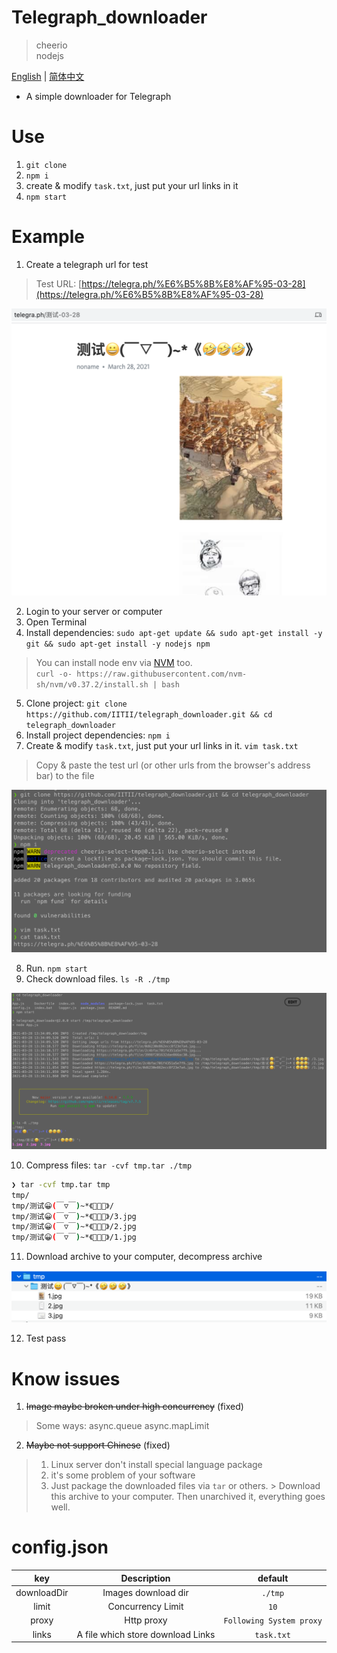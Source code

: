# Telegraph_downloader

> cheerio  
> nodejs

[English](./README.md) | [简体中文](./README_CN.md)

* A simple downloader for Telegraph

# Use

1. `git clone`
2. `npm i`
3. create & modify `task.txt`, just put your url links in it
4. `npm start`

# Example

1. Create a telegraph url for test

> Test URL: [https://telegra.ph/%E6%B5%8B%E8%AF%95-03-28](https://telegra.ph/%E6%B5%8B%E8%AF%95-03-28)

![alt](./docs/img/1.png)

2. Login to your server or computer
3. Open Terminal
4. Install dependencies: `sudo apt-get update && sudo apt-get install -y git && sudo apt-get install -y nodejs npm`

> You can install node env via [NVM](https://github.com/nvm-sh/nvm#installing-and-updating) too.  
> `curl -o- https://raw.githubusercontent.com/nvm-sh/nvm/v0.37.2/install.sh | bash`

5. Clone project: `git clone https://github.com/IITII/telegraph_downloader.git && cd telegraph_downloader`
6. Install project dependencies: `npm i`
7. Create & modify `task.txt`, just put your url links in it. `vim task.txt`

> Copy & paste the test url (or other urls from the browser's address bar) to the file

![alt](./docs/img/2.png)

8. Run. `npm start`
9. Check download files. `ls -R ./tmp`

![alt](./docs/img/3.png)

10. Compress files: `tar -cvf tmp.tar ./tmp`

```zsh
❯ tar -cvf tmp.tar tmp
tmp/
tmp/测试😀(￣▽￣)~*《🤣🤣🤣》/
tmp/测试😀(￣▽￣)~*《🤣🤣🤣》/3.jpg
tmp/测试😀(￣▽￣)~*《🤣🤣🤣》/2.jpg
tmp/测试😀(￣▽￣)~*《🤣🤣🤣》/1.jpg
```

11. Download archive to your computer, decompress archive

![alt](./docs/img/4.png)

12. Test pass

# Know issues

1. ~~Image maybe broken under high concurrency~~ (fixed)

> Some ways: async.queue async.mapLimit

2. ~~Maybe not support Chinese~~ (fixed)

> 1. Linux server don't install special language package
> 2. it's some problem of your software
> 3. Just package the downloaded files via `tar` or others.
     > Download this archive to your computer.
> Then unarchived it, everything goes well.  

# config.json

|     key     |            Description            |         default          |
| :---------: | :-------------------------------: | :----------------------: |
| downloadDir |        Images download dir        |         `./tmp`          |
|    limit    |         Concurrency Limit         |           `10`           |
|    proxy    |            Http proxy             | `Following System proxy` |
|    links    | A file which store download Links |        `task.txt`        |
